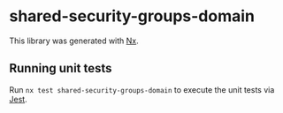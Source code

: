 # shared-security-groups-domain

This library was generated with [Nx](https://nx.dev).

## Running unit tests

Run `nx test shared-security-groups-domain` to execute the unit tests via [Jest](https://jestjs.io).
